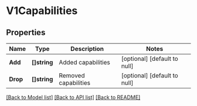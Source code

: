 # V1Capabilities

## Properties
Name | Type | Description | Notes
------------ | ------------- | ------------- | -------------
**Add** | **[]string** | Added capabilities | [optional] [default to null]
**Drop** | **[]string** | Removed capabilities | [optional] [default to null]

[[Back to Model list]](../README.md#documentation-for-models) [[Back to API list]](../README.md#documentation-for-api-endpoints) [[Back to README]](../README.md)


